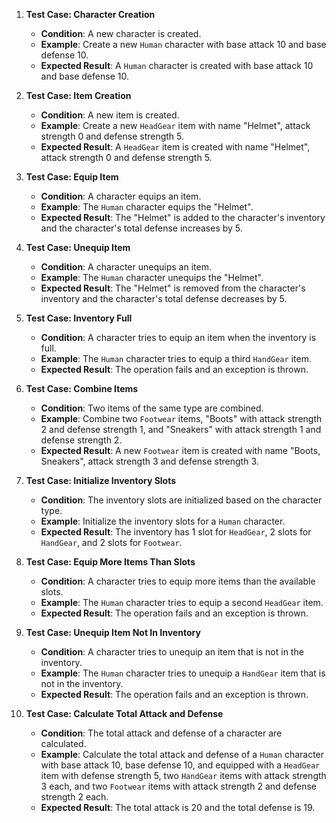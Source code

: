 
1. **Test Case: Character Creation**
    - **Condition**: A new character is created.
    - **Example**: Create a new `Human` character with base attack 10 and base defense 10.
    - **Expected Result**: A `Human` character is created with base attack 10 and base defense 10.

2. **Test Case: Item Creation**
    - **Condition**: A new item is created.
    - **Example**: Create a new `HeadGear` item with name "Helmet", attack strength 0 and defense strength 5.
    - **Expected Result**: A `HeadGear` item is created with name "Helmet", attack strength 0 and defense strength 5.

3. **Test Case: Equip Item**
    - **Condition**: A character equips an item.
    - **Example**: The `Human` character equips the "Helmet".
    - **Expected Result**: The "Helmet" is added to the character's inventory and the character's total defense increases by 5.

4. **Test Case: Unequip Item**
    - **Condition**: A character unequips an item.
    - **Example**: The `Human` character unequips the "Helmet".
    - **Expected Result**: The "Helmet" is removed from the character's inventory and the character's total defense decreases by 5.

5. **Test Case: Inventory Full**
    - **Condition**: A character tries to equip an item when the inventory is full.
    - **Example**: The `Human` character tries to equip a third `HandGear` item.
    - **Expected Result**: The operation fails and an exception is thrown.

6. **Test Case: Combine Items**
    - **Condition**: Two items of the same type are combined.
    - **Example**: Combine two `Footwear` items, "Boots" with attack strength 2 and defense strength 1, and "Sneakers" with attack strength 1 and defense strength 2.
    - **Expected Result**: A new `Footwear` item is created with name "Boots, Sneakers", attack strength 3 and defense strength 3.

7. **Test Case: Initialize Inventory Slots**
    - **Condition**: The inventory slots are initialized based on the character type.
    - **Example**: Initialize the inventory slots for a `Human` character.
    - **Expected Result**: The inventory has 1 slot for `HeadGear`, 2 slots for `HandGear`, and 2 slots for `Footwear`.

8. **Test Case: Equip More Items Than Slots**
    - **Condition**: A character tries to equip more items than the available slots.
    - **Example**: The `Human` character tries to equip a second `HeadGear` item.
    - **Expected Result**: The operation fails and an exception is thrown.

9. **Test Case: Unequip Item Not In Inventory**
    - **Condition**: A character tries to unequip an item that is not in the inventory.
    - **Example**: The `Human` character tries to unequip a `HandGear` item that is not in the inventory.
    - **Expected Result**: The operation fails and an exception is thrown.

10. **Test Case: Calculate Total Attack and Defense**
    - **Condition**: The total attack and defense of a character are calculated.
    - **Example**: Calculate the total attack and defense of a `Human` character with base attack 10, base defense 10, and equipped with a `HeadGear` item with defense strength 5, two `HandGear` items with attack strength 3 each, and two `Footwear` items with attack strength 2 and defense strength 2 each.
    - **Expected Result**: The total attack is 20 and the total defense is 19.